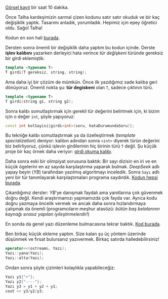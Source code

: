 
[Görsel kayıt](https://drive.google.com/file/d/1ERTPOKKvDge97CBYOmcR-KbCJdx0gtCM) bir saat 10 dakika.  

Önce Talha kardeşimizin sarmal çizen kodunu satır satır okuduk ve bir kaç değişiklik yaptık. Tasarımı anladık, yorumladık. Hepimiz için epey öğretici oldu. Sağol Talha!

Kodun en son hali [burada](https://onlinegdb.com/fC4ztk-lF).   

Dersten sonra önemli bir değişiklik daha yaptım bu kodun içinde. Derste **işlev kalıbını** yazarken derleyici hata verince *tür değişkeni* türünde gereksiz bir girdi eklemiştik:
```c++
template <typename T>
T girdi(T gereksiz, string, string);
```

Ama daha iyi bir çözüm de mümkün. Önce ilk yazdığımız sade kalıba geri dönüyoruz. Önemli nokta şu: **tür degiskeni** olan `T`, sadece çıktının türü. 
```c++
template <typename T>
T girdi(string g1, string g2);
```

Sonra kalıbı somutlaştırmak için gerekli tür değerini belirtmek için, ki bizim için o değer `int`, şöyle yapıyoruz:

```c++
const int kolSayisi{girdi<int>(soru, hataDurumundaSoru)};
```

Bu tekniğe kalıbı somutlaştırmak ya da özelleştirmek (*template specialization*) deniyor: kalıbın adından sonra `<int>` diyerek türün değerini biz belirliyoruz,  çünkü işlevin girdilerinin hiç birinin türü `T` değil. Şu küçük proje bir kaç örnek daha veriyor:  [girdi okuma kalıbı](https://onlinegdb.com/LzdD5FHnz).  

Daha sonra eski bir olimpiyat sorusuna baktık: Bir sayı dizisin en iri ve en küçük ögelerini en az sayıda karşılaştırma yaparak bulmak. *DeepSeek* adlı yapay beyin (*YB*) tarafından yazılmış algoritmayı inceledik. Sonra `Sayı` adlı yeni bir tür tanımlayarak  karşılaştımaları programa saydırdık. [Kodun hepsi burada](https://onlinegdb.com/Hrd-T3H1S).  

Çıkardığımız dersler: *YB*'ye danışmak faydalı ama yanıtlarına çok güvenmek doğru değil. Kendi araştırmamızı yapmamızda çok fayda var. Ayrıca kodu doğru yazmaya öncelik vermek ve ancak daha sonra hızlandırmaya çalışmak da önemli (programcıların meşhur atasözü: *bütün baş belalarının kaynağı sırasız yapılan iyileştirmelerdir!*)

En sonda da genel yazı düzenleme bulmacasına tekrar baktık. [Kod burada](https://onlinegdb.com/rtMQs6sLO).

Ben birkaç küçük ekleme yaptım. Size kalan şu üç yöntem üzerinde düşünmek ve fırsat bulursanız yazıvermek. Birkaç satırda halledebilirsiniz!

```c++
operator<<(ostream&, Yazı);
Yazı::yana(Yazı);
Yazı::alta(Yazı);
```

Ondan sonra şöyle çizimleri kolaylıkla  yapabileceğiz: 
```c++
Yazı y1{"+"};
Yazı y2{"----"};
Yazı y3 = y1 + y2 + y1;
cout << y3/y2/y3;
```
